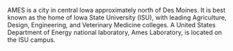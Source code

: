 AMES is a city in central Iowa approximately north of Des Moines. It is best known as the home of Iowa State University (ISU), with leading Agriculture, Design, Engineering, and Veterinary Medicine colleges. A United States Department of Energy national laboratory, Ames Laboratory, is located on the ISU campus.
